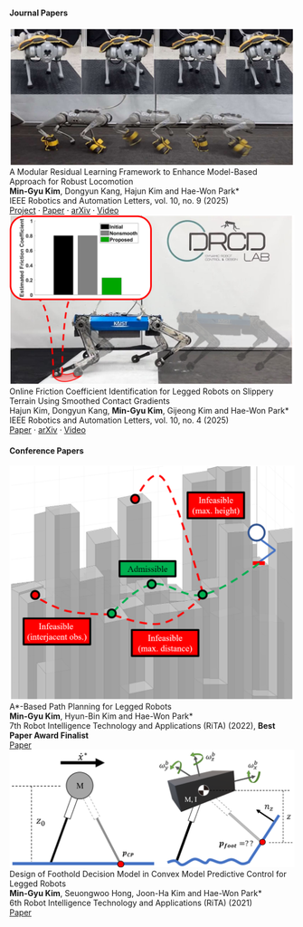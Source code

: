 #### Journal Papers

<div class="pub-list">

  <article class="pub-item">
    <img class="pub-thumb" src="static/assets/img/publications/2025-ral-modular.png" alt="paper thumbnail">
    <div class="pub-meta">
      <div class="pub-title">A Modular Residual Learning Framework to Enhance Model-Based Approach for Robust Locomotion</div>
      <div class="pub-authors"><strong>Min-Gyu Kim</strong>, Dongyun Kang, Hajun Kim and Hae-Won Park*</div>
      <div class="pub-venue">IEEE Robotics and Automation Letters, vol. 10, no. 9 (2025)</div>
      <div class="pub-links">
        <a href="projects/paper-2025-ral-modular/index.html">Project</a> ·
        <a href="https://ieeexplore.ieee.org/document/11091478">Paper</a> ·
        <a href="https://arxiv.org/abs/2507.18138">arXiv</a> ·
        <a href="https://youtu.be/zYmf5ERsJfc?si=yfC6qnZWTJ4wDR5E">Video</a>
      </div>
    </div>
  </article>

  <article class="pub-item">
    <img class="pub-thumb" src="static/assets/img/publications/2025-ral-friction.png" alt="paper thumbnail">
    <div class="pub-meta">
      <div class="pub-title">Online Friction Coefficient Identification for Legged Robots on Slippery Terrain Using Smoothed Contact Gradients</div>
      <div class="pub-authors">Hajun Kim, Dongyun Kang, <strong>Min-Gyu Kim</strong>, Gijeong Kim and Hae-Won Park*</div>
      <div class="pub-venue">IEEE Robotics and Automation Letters, vol. 10, no. 4 (2025)</div>
      <div class="pub-links">
        <a href="https://ieeexplore.ieee.org/abstract/document/10884016">Paper</a> ·
        <a href="https://arxiv.org/html/2502.16843v1">arXiv</a> ·
        <a href="https://youtu.be/3nA2nxnjixA?si=6bRlugIyfbbdnsFD">Video</a>
      </div>
    </div>
  </article>

</div>

<div class="mt-4"></div>

#### Conference Papers

<article class="pub-item">
    <img class="pub-thumb" src="static/assets/img/publications/2022-rita-astar.png" alt="paper thumbnail">
    <div class="pub-meta">
      <div class="pub-title">A*-Based Path Planning for Legged Robots</div>
      <div class="pub-authors"><strong>Min-Gyu Kim</strong>, Hyun-Bin Kim and Hae-Won Park*</div>
      <div class="pub-venue">7th Robot Intelligence Technology and Applications (RiTA) (2022), <strong>Best Paper Award Finalist</strong></div>
      <div class="pub-links">
        <a href="https://link.springer.com/chapter/10.1007/978-3-031-26889-2_9">Paper</a>
      </div>
    </div>
  </article>

  <article class="pub-item">
    <img class="pub-thumb" src="static/assets/img/publications/2021-rita-foothold.png" alt="paper thumbnail">
    <div class="pub-meta">
      <div class="pub-title">Design of Foothold Decision Model in Convex Model Predictive Control for Legged Robots</div>
      <div class="pub-authors"><strong>Min-Gyu Kim</strong>, Seuongwoo Hong, Joon-Ha Kim and Hae-Won Park*</div>
      <div class="pub-venue">6th Robot Intelligence Technology and Applications (RiTA) (2021)</div>
      <div class="pub-links">
        <a href="https://link.springer.com/chapter/10.1007/978-3-030-97672-9_3">Paper</a>
      </div>
    </div>
  </article>

